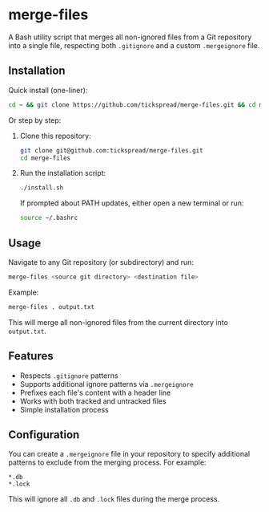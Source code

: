 # merge-files

A Bash utility script that merges all non-ignored files from a Git repository into a single file, respecting both `.gitignore` and a custom `.mergeignore` file.

## Installation

Quick install (one-liner):
```bash
cd ~ && git clone https://github.com/tickspread/merge-files.git && cd merge-files && ./install.sh && source ~/.bashrc
```

Or step by step:

1. Clone this repository:
   ```bash
   git clone git@github.com:tickspread/merge-files.git
   cd merge-files
   ```

2. Run the installation script:
   ```bash
   ./install.sh
   ```

   If prompted about PATH updates, either open a new terminal or run:
   ```bash
   source ~/.bashrc
   ```

## Usage

Navigate to any Git repository (or subdirectory) and run:
```bash
merge-files <source git directory> <destination file>
```

Example:
```bash
merge-files . output.txt
```

This will merge all non-ignored files from the current directory into `output.txt`.

## Features

- Respects `.gitignore` patterns
- Supports additional ignore patterns via `.mergeignore`
- Prefixes each file's content with a header line
- Works with both tracked and untracked files
- Simple installation process

## Configuration

You can create a `.mergeignore` file in your repository to specify additional patterns to exclude from the merging process. For example:

```
*.db
*.lock
```

This will ignore all `.db` and `.lock` files during the merge process. 